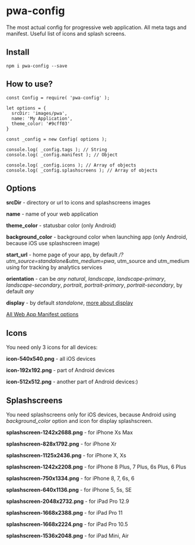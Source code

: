 # pwa-config
The most actual config for progressive web application. All meta tags and manifest. Useful list of icons and splash screens.

## Install

```
npm i pwa-config --save
```

## How to use?

```
const Config = require( 'pwa-config' );

let options = {
  srcDir: 'images/pwa',
  name: 'My Application',
  theme_color: '#9cff03'
}

const _config = new Config( options );

console.log( _config.tags ); // String
console.log( _config.manifest ); // Object

console.log( _config.icons ); // Array of objects
console.log( _config.splashscreens ); // Array of objects
```

## Options

**srcDir** - directory or url to icons and splashscreens images

**name** - name of your web application

**theme_color** - statusbar color (only Android)

**background_color** - background color when launching app (only Android, because iOS use splashscreen image)

**start_url** - home page of your app, by default */?utm_source=standalone&utm_medium=pwa*, utm_source and utm_medium using for tracking by analytics services

**orientation** - can be *any* *natural*, *landscape*, *landscape-primary*, *landscape-secondary*, *portrait*, *portrait-primary*, *portrait-secondary*, by default *any*

**display** - by default *standalone*, [more about display](https://developer.mozilla.org/en-US/docs/Web/Manifest/display)

[All Web App Manifest options](https://developer.mozilla.org/en-US/docs/Web/Manifest)

## Icons

You need only 3 icons for all devices:

**icon-540x540.png** - all iOS devices

**icon-192x192.png** - part of Android devices

**icon-512x512.png** - another part of Android devices:)

## Splashscreens

You need splashscreens only for iOS devices, because Android using *background_color* option and icon for display splashscreen.

**splashscreen-1242x2688.png** - for iPhone Xs Max
    
**splashscreen-828x1792.png** - for iPhone Xr
    
**splashscreen-1125x2436.png** - for iPhone X, Xs
    
**splashscreen-1242x2208.png** - for iPhone 8 Plus, 7 Plus, 6s Plus, 6 Plus
    
**splashscreen-750x1334.png** - for iPhone 8, 7, 6s, 6
    
**splashscreen-640x1136.png** - for iPhone 5, 5s, SE
    
**splashscreen-2048x2732.png** - for iPad Pro 12.9
    
**splashscreen-1668x2388.png** - for iPad Pro 11
    
**splashscreen-1668x2224.png** - for iPad Pro 10.5
    
**splashscreen-1536x2048.png** - for iPad Mini, Air
